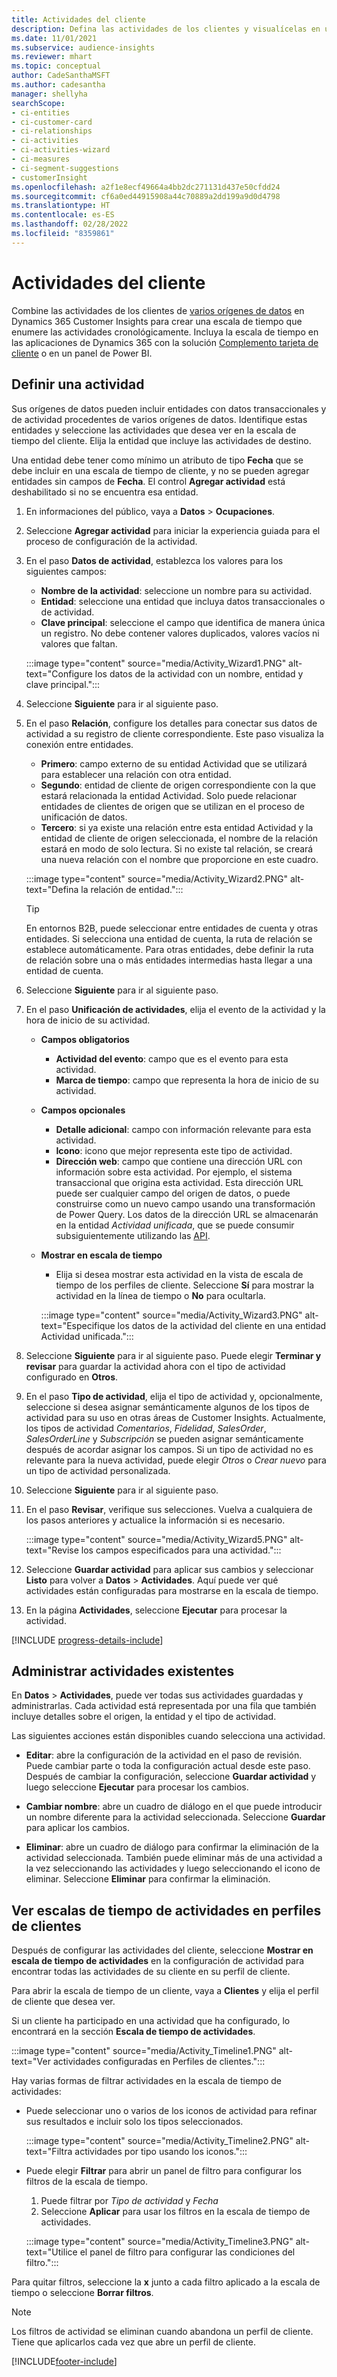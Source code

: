 ```yaml
---
title: Actividades del cliente
description: Defina las actividades de los clientes y visualícelas en una línea de tiempo en los perfiles de los clientes.
ms.date: 11/01/2021
ms.subservice: audience-insights
ms.reviewer: mhart
ms.topic: conceptual
author: CadeSanthaMSFT
ms.author: cadesantha
manager: shellyha
searchScope:
- ci-entities
- ci-customer-card
- ci-relationships
- ci-activities
- ci-activities-wizard
- ci-measures
- ci-segment-suggestions
- customerInsight
ms.openlocfilehash: a2f1e8ecf49664a4bb2dc271131d437e50cfdd24
ms.sourcegitcommit: cf6a0ed44915908a44c70889a2dd199a9d0d4798
ms.translationtype: HT
ms.contentlocale: es-ES
ms.lasthandoff: 02/28/2022
ms.locfileid: "8359861"
---
```

# <a name="customer-activities"></a>Actividades del cliente

Combine las actividades de los clientes de [varios orígenes de datos](data-sources.md) en Dynamics 365 Customer Insights para crear una escala de tiempo que enumere las actividades cronológicamente. Incluya la escala de tiempo en las aplicaciones de Dynamics 365 con la solución [Complemento tarjeta de cliente](customer-card-add-in.md) o en un panel de Power BI.

## <a name="define-an-activity"></a>Definir una actividad

Sus orígenes de datos pueden incluir entidades con datos transaccionales y de actividad procedentes de varios orígenes de datos. Identifique estas entidades y seleccione las actividades que desea ver en la escala de tiempo del cliente. Elija la entidad que incluye las actividades de destino.

Una entidad debe tener como mínimo un atributo de tipo **Fecha** que se debe incluir en una escala de tiempo de cliente, y no se pueden agregar entidades sin campos de **Fecha**. El control **Agregar actividad** está deshabilitado si no se encuentra esa entidad.

1. En informaciones del público, vaya a **Datos** > **Ocupaciones**.

1. Seleccione **Agregar actividad** para iniciar la experiencia guiada para el proceso de configuración de la actividad.

1. En el paso **Datos de actividad**, establezca los valores para los siguientes campos:

   - **Nombre de la actividad**: seleccione un nombre para su actividad.
   - **Entidad**: seleccione una entidad que incluya datos transaccionales o de actividad.
   - **Clave principal**: seleccione el campo que identifica de manera única un registro. No debe contener valores duplicados, valores vacíos ni valores que faltan.

   :::image type="content" source="media/Activity_Wizard1.PNG" alt-text="Configure los datos de la actividad con un nombre, entidad y clave principal.":::

1. Seleccione **Siguiente** para ir al siguiente paso.

1. En el paso **Relación**, configure los detalles para conectar sus datos de actividad a su registro de cliente correspondiente. Este paso visualiza la conexión entre entidades.  

   - **Primero**: campo externo de su entidad Actividad que se utilizará para establecer una relación con otra entidad.
   - **Segundo**: entidad de cliente de origen correspondiente con la que estará relacionada la entidad Actividad. Solo puede relacionar entidades de clientes de origen que se utilizan en el proceso de unificación de datos.
   - **Tercero**: si ya existe una relación entre esta entidad Actividad y la entidad de cliente de origen seleccionada, el nombre de la relación estará en modo de solo lectura. Si no existe tal relación, se creará una nueva relación con el nombre que proporcione en este cuadro.

   :::image type="content" source="media/Activity_Wizard2.PNG" alt-text="Defina la relación de entidad.":::

   > [!TIP]
   > En entornos B2B, puede seleccionar entre entidades de cuenta y otras entidades. Si selecciona una entidad de cuenta, la ruta de relación se establece automáticamente. Para otras entidades, debe definir la ruta de relación sobre una o más entidades intermedias hasta llegar a una entidad de cuenta.

1. Seleccione **Siguiente** para ir al siguiente paso. 

1. En el paso **Unificación de actividades**, elija el evento de la actividad y la hora de inicio de su actividad. 
   - **Campos obligatorios**
      - **Actividad del evento**: campo que es el evento para esta actividad.
      - **Marca de tiempo**: campo que representa la hora de inicio de su actividad.

   - **Campos opcionales**
      - **Detalle adicional**: campo con información relevante para esta actividad.
      - **Icono**: icono que mejor representa este tipo de actividad.
      - **Dirección web**: campo que contiene una dirección URL con información sobre esta actividad. Por ejemplo, el sistema transaccional que origina esta actividad. Esta dirección URL puede ser cualquier campo del origen de datos, o puede construirse como un nuevo campo usando una transformación de Power Query. Los datos de la dirección URL se almacenarán en la entidad *Actividad unificada*, que se puede consumir subsiguientemente utilizando las [API](apis.md).

   - **Mostrar en escala de tiempo**
      - Elija si desea mostrar esta actividad en la vista de escala de tiempo de los perfiles de cliente. Seleccione **Sí** para mostrar la actividad en la línea de tiempo o **No** para ocultarla.

      :::image type="content" source="media/Activity_Wizard3.PNG" alt-text="Especifique los datos de la actividad del cliente en una entidad Actividad unificada.":::

1. Seleccione **Siguiente** para ir al siguiente paso. Puede elegir **Terminar y revisar** para guardar la actividad ahora con el tipo de actividad configurado en **Otros**. 

1. En el paso **Tipo de actividad**, elija el tipo de actividad y, opcionalmente, seleccione si desea asignar semánticamente algunos de los tipos de actividad para su uso en otras áreas de Customer Insights. Actualmente, los tipos de actividad *Comentarios*, *Fidelidad*, *SalesOrder*, *SalesOrderLine* y *Subscripción* se pueden asignar semánticamente después de acordar asignar los campos. Si un tipo de actividad no es relevante para la nueva actividad, puede elegir *Otros* o *Crear nuevo* para un tipo de actividad personalizada.

1. Seleccione **Siguiente** para ir al siguiente paso. 

1. En el paso **Revisar**, verifique sus selecciones. Vuelva a cualquiera de los pasos anteriores y actualice la información si es necesario.

   :::image type="content" source="media/Activity_Wizard5.PNG" alt-text="Revise los campos especificados para una actividad.":::
   
1. Seleccione **Guardar actividad** para aplicar sus cambios y seleccionar **Listo** para volver a **Datos** > **Actividades**. Aquí puede ver qué actividades están configuradas para mostrarse en la escala de tiempo. 

1. En la página **Actividades**, seleccione **Ejecutar** para procesar la actividad. 

[!INCLUDE [progress-details-include](../includes/progress-details-pane.md)]

## <a name="manage-existing-activities"></a>Administrar actividades existentes

En **Datos** > **Actividades**, puede ver todas sus actividades guardadas y administrarlas. Cada actividad está representada por una fila que también incluye detalles sobre el origen, la entidad y el tipo de actividad.

Las siguientes acciones están disponibles cuando selecciona una actividad. 

- **Editar**: abre la configuración de la actividad en el paso de revisión. Puede cambiar parte o toda la configuración actual desde este paso. Después de cambiar la configuración, seleccione **Guardar actividad** y luego seleccione **Ejecutar** para procesar los cambios.

- **Cambiar nombre**: abre un cuadro de diálogo en el que puede introducir un nombre diferente para la actividad seleccionada. Seleccione **Guardar** para aplicar los cambios.

- **Eliminar**: abre un cuadro de diálogo para confirmar la eliminación de la actividad seleccionada. También puede eliminar más de una actividad a la vez seleccionando las actividades y luego seleccionando el icono de eliminar. Seleccione **Eliminar** para confirmar la eliminación.

## <a name="view-activity-timelines-on-customer-profiles"></a>Ver escalas de tiempo de actividades en perfiles de clientes

Después de configurar las actividades del cliente, seleccione **Mostrar en escala de tiempo de actividades** en la configuración de actividad para encontrar todas las actividades de su cliente en su perfil de cliente.

Para abrir la escala de tiempo de un cliente, vaya a **Clientes** y elija el perfil de cliente que desea ver.

Si un cliente ha participado en una actividad que ha configurado, lo encontrará en la sección **Escala de tiempo de actividades**.

:::image type="content" source="media/Activity_Timeline1.PNG" alt-text="Ver actividades configuradas en Perfiles de clientes.":::

Hay varias formas de filtrar actividades en la escala de tiempo de actividades:

- Puede seleccionar uno o varios de los iconos de actividad para refinar sus resultados e incluir solo los tipos seleccionados.

  :::image type="content" source="media/Activity_Timeline2.PNG" alt-text="Filtra actividades por tipo usando los iconos.":::

- Puede elegir **Filtrar** para abrir un panel de filtro para configurar los filtros de la escala de tiempo.

   1. Puede filtrar por *Tipo de actividad* y *Fecha*
   1. Seleccione **Aplicar** para usar los filtros en la escala de tiempo de actividades.

   :::image type="content" source="media/Activity_Timeline3.PNG" alt-text="Utilice el panel de filtro para configurar las condiciones del filtro.":::

Para quitar filtros, seleccione la **x** junto a cada filtro aplicado a la escala de tiempo o seleccione **Borrar filtros**.


> [!NOTE]
> Los filtros de actividad se eliminan cuando abandona un perfil de cliente. Tiene que aplicarlos cada vez que abre un perfil de cliente.

[!INCLUDE[footer-include](../includes/footer-banner.md)]

